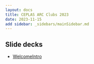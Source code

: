 ```yaml
---
layout: docs
title: CEPLAS ARC Clubs 2023
date: 2023-11-15
add sidebar: _sidebars/mainSidebar.md
---
```


## Slide decks

- <a href=./10-WelcomeIntro.html target=_blank>WelcomeIntro</a>
